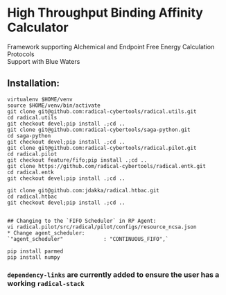 
# High Throughput Binding Affinity Calculator 

Framework supporting Alchemical and Endpoint Free Energy Calculation Protocols\
Support with Blue Waters 
## Installation: 
```
virtualenv $HOME/venv
source $HOME/venv/bin/activate
git clone git@github.com:radical-cybertools/radical.utils.git
cd radical.utils
git checkout devel;pip install .;cd ..
git clone git@github.com:radical-cybertools/saga-python.git
cd saga-python
git checkout devel;pip install .;cd ..
git clone git@github.com:radical-cybertools/radical.pilot.git
cd radical.pilot
git checkout feature/fifo;pip install .;cd ..
git clone https://github.com/radical-cybertools/radical.entk.git
cd radical.entk
git checkout devel;pip install .;cd ..

git clone git@github.com:jdakka/radical.htbac.git
cd radical.htbac
git checkout devel;pip install .;cd ..


## Changing to the `FIFO Scheduler` in RP Agent:
vi radical.pilot/src/radical/pilot/configs/resource_ncsa.json
* Change agent_scheduler: 
`"agent_scheduler"             : "CONTINUOUS_FIFO",` 

pip install parmed
pip install numpy

```
### `dependency-links` are currently added to ensure the user has a working `radical-stack`


